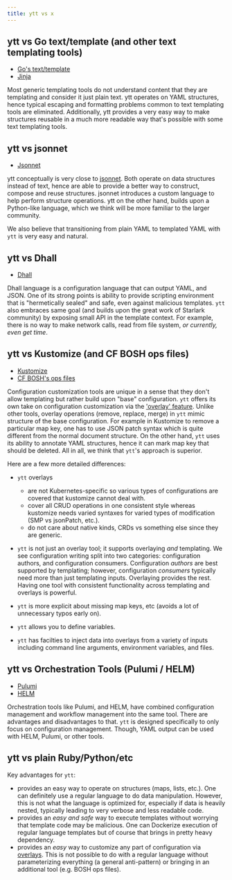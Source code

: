 ```yaml
---
title: ytt vs x
---
```



## ytt vs Go text/template (and other text templating tools)

- [Go's text/template](https://golang.org/pkg/text/template/)
- [Jinja](http://jinja.pocoo.org/)

Most generic templating tools do not understand content that they are templating and consider it just plain text. ytt operates on YAML structures, hence typical escaping and formatting problems common to text templating tools are eliminated. Additionally, ytt provides a very easy way to make structures reusable in a much more readable way that's possible with some text templating tools.

## ytt vs jsonnet

- [Jsonnet](https://jsonnet.org/)

ytt conceptually is very close to [jsonnet](https://jsonnet.org/). Both operate on data structures instead of text, hence are able to provide a better way to construct, compose and reuse structures. jsonnet introduces a custom language to help perform structure operations. ytt on the other hand, builds upon a Python-like language, which we think will be more familiar to the larger community.

We also believe that transitioning from plain YAML to templated YAML with `ytt` is very easy and natural.

## ytt vs Dhall

- [Dhall](https://dhall-lang.org/)

Dhall language is a configuration language that can output YAML, and JSON. One of its strong points is ability to provide scripting environment that is "hermetically sealed" and safe, even against malicious templates. `ytt` also embraces same goal (and builds upon the great work of Starlark community) by exposing small API in the template context. For example, there is no way to make network calls, read from file system, _or currently, even get time_.

## ytt vs Kustomize (and CF BOSH ops files)

- [Kustomize](https://kubernetes.io/blog/2018/05/29/introducing-kustomize-template-free-configuration-customization-for-kubernetes/)
- [CF BOSH's ops files](https://bosh.io/docs/cli-ops-files)

Configuration customization tools are unique in a sense that they don't allow templating but rather build upon "base" configuration. `ytt` offers its own take on configuration customization via the ['overlay' feature](https://github.com/vmware-tanzu/carvel-ytt/blob/develop/docs/lang-ref-ytt-overlay.md). Unlike other tools, overlay operations (remove, replace, merge) in `ytt` mimic structure of the base configuration. For example in Kustomize to remove a particular map key, one has to use JSON patch syntax which is quite different from the normal document structure. On the other hand, `ytt` uses its ability to annotate YAML structures, hence it can mark map key that should be deleted. All in all, we think that `ytt`'s approach is superior.

Here are a few more detailed differences:

- `ytt` overlays

  - are not Kubernetes-specific so various types of configurations are covered that kustomize cannot deal with.
  - cover all CRUD operations in one consistent style whereas kustomize needs varied syntaxes for varied types of modification (SMP vs jsonPatch, etc.).
  - do not care about native kinds, CRDs vs something else since they are generic.

- `ytt` is not just an overlay tool; it supports overlaying _and_ templating. We see configuration writing split into two categories: configuration authors, and configuration consumers. Configuration _authors_ are best supported by templating; however, configuration _consumers_ typically need more than just templating inputs. Overlaying provides the rest. Having one tool with consistent functionality across templating and overlays is powerful.
- `ytt` is more explicit about missing map keys, etc (avoids a lot of unnecessary typos early on).
- `ytt` allows you to define variables.
- `ytt` has facilties to inject data into overlays from a variety of inputs including command line arguments, environment variables, and files.

## ytt vs Orchestration Tools (Pulumi / HELM)

- [Pulumi](https://www.pulumi.com/)
- [HELM](https://helm.sh/)

Orchestration tools like Pulumi, and HELM, have combined configuration management and workflow management into the same tool. There are advantages and disadvantages to that. `ytt` is designed specifically to only focus on configuration management. Though, YAML output can be used with HELM, Pulumi, or other tools.

## ytt vs plain Ruby/Python/etc

Key advantages for `ytt`:

- provides an easy way to operate on structures (maps, lists, etc.). One can definitely use a regular language to do data manipulation. However, this is not what the language is optimized for, especially if data is heavily nested, typically leading to very verbose and less readable code.
- provides an _easy and safe_ way to execute templates without worrying that template code may be malicious. One can Dockerize execution of regular language templates but of course that brings in pretty heavy dependency.
- provides an _easy_ way to customize any part of configuration via [overlays](https://github.com/vmware-tanzu/carvel-ytt/blob/develop/docs/lang-ref-ytt-overlay.md). This is not possible to do with a regular language without parameterizing everything (a general anti-pattern) or bringing in an additional tool (e.g. BOSH ops files).
